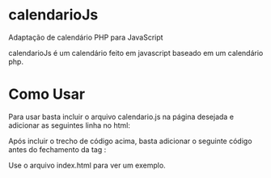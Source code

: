 # calendarioJs
Adaptação de calendário PHP para JavaScript

calendarioJs é um calendário feito em javascript baseado em um calendário php.

# Como Usar
Para usar basta incluir o arquivo calendario.js na página desejada e adicionar as seguintes linha no html:


<!-- <div><h1 id="mes"></h2></div>
<table id="tabela_calend">
  // Aqui vai ser criado o calendário //
</table> -->

Após incluir o trecho de código acima, basta adicionar o seguinte código antes do fechamento da tag <body>:

<script type="text/javascript">
  gerarCalendario()
</script>

Use o arquivo index.html para ver um exemplo.
